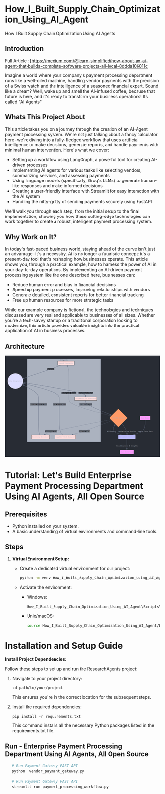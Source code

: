 # How_I_Built_Supply_Chain_Optimization_Using_AI_Agent
How I Built Supply Chain Optimization Using AI Agents

## Introduction

Full Article : [https://medium.com/@learn-simplified/how-about-an-ai-agent-that-builds-complete-software-projects-all-local-8ddda106011c

Imagine a world where your company's payment processing department runs like a well-oiled machine, handling vendor payments with the precision of a Swiss watch and the intelligence of a seasoned financial expert. Sound like a dream? Well, wake up and smell the AI-infused coffee, because that future is here, and it's ready to transform your business operations! Its called "AI Agents"


## Whats This Project About

This article takes you on a journey through the creation of an AI-Agent payment processing system. We're not just talking about a fancy calculator here - we're diving into a fully-fledged workflow that uses artificial intelligence to make decisions, generate reports, and handle payments with minimal human intervention.
Here's what we cover:
 - Setting up a workflow using LangGraph, a powerful tool for creating AI-driven processes
 - Implementing AI agents for various tasks like selecting vendors, summarizing services, and assessing payments
 - Using language models (specifically, Groq's LLMs) to generate human-like responses and make informed decisions
 - Creating a user-friendly interface with Streamlit for easy interaction with the AI system
 - Handling the nitty-gritty of sending payments securely using FastAPI

We'll walk you through each step, from the initial setup to the final implementation, showing you how these cutting-edge technologies can work together to create a robust, intelligent payment processing system.

## Why Work on It?

In today's fast-paced business world, staying ahead of the curve isn't just an advantage - it's a necessity. AI is no longer a futuristic concept; it's a present-day tool that's reshaping how businesses operate. This article shows you, through a practical example, how to harness the power of AI in your day-to-day operations.
By implementing an AI-driven payment processing system like the one described here, businesses can:
 - Reduce human error and bias in financial decisions
 - Speed up payment processes, improving relationships with vendors
 - Generate detailed, consistent reports for better financial tracking
 - Free up human resources for more strategic tasks

While our example company is fictional, the technologies and techniques discussed are very real and applicable to businesses of all sizes. Whether you're a tech-savvy startup or a traditional corporation looking to modernize, this article provides valuable insights into the practical application of AI in business processes.


## Architecture
![Design Diagram](design_docs/design.png)


# Tutorial: Let's Build Enterprise Payment Processing Department Using AI Agents, All Open Source

## Prerequisites
- Python installed on your system.
- A basic understanding of virtual environments and command-line tools.

## Steps

1. **Virtual Environment Setup:**
   - Create a dedicated virtual environment for our project:
   
     ```bash
     python -m venv How_I_Built_Supply_Chain_Optimization_Using_AI_Agent
     ```
   - Activate the environment:
   
     - Windows:
       ```bash
       How_I_Built_Supply_Chain_Optimization_Using_AI_Agent\Scripts\activate
       ```
     - Unix/macOS:
       ```bash
       source How_I_Built_Supply_Chain_Optimization_Using_AI_Agent/bin/activate
       ```
   
# Installation and Setup Guide

**Install Project Dependencies:**

Follow these steps to set up and run the ResearchAgents project:

1. Navigate to your project directory:
   ```
   cd path/to/your/project
   ```
   This ensures you're in the correct location for the subsequent steps.

2. Install the required dependencies:
   ```
   pip install -r requirements.txt
   ```
   This command installs all the necessary Python packages listed in the requirements.txt file.


## Run - Enterprise Payment Processing Department Using AI Agents, All Open Source

   ```bash 
      # Run Payment Gateway FAST API
      python  vendor_payment_gateway.py
      
      # Run Payment Gateway FAST API
      streamlit run payment_processing_workflow.py
      
   ```







